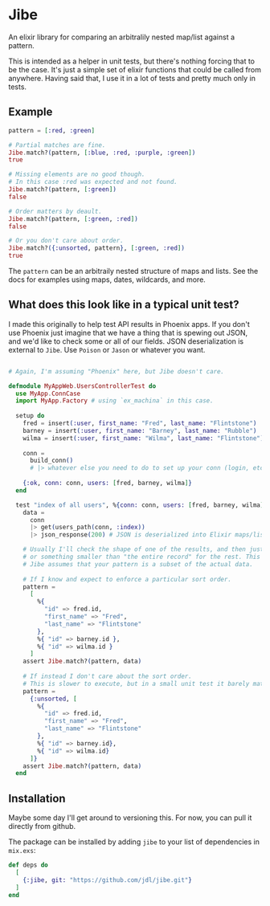 # Jibe

An elixir library for comparing an arbitralily nested map/list against a pattern.

This is intended as a helper in unit tests, but there's nothing forcing that to be
the case. It's just a simple set of elixir functions that could be called from anywhere. 
Having said that, I use it in a lot of tests and pretty much only in tests.

## Example

```elixir
pattern = [:red, :green]

# Partial matches are fine.
Jibe.match?(pattern, [:blue, :red, :purple, :green])
true

# Missing elements are no good though.
# In this case :red was expected and not found.
Jibe.match?(pattern, [:green])
false

# Order matters by deault.
Jibe.match?(pattern, [:green, :red])
false

# Or you don't care about order.
Jibe.match?({:unsorted, pattern}, [:green, :red])
true
```

The `pattern` can be an arbitraily nested structure of maps and lists.
See the docs for examples using maps, dates, wildcards, and more.

## What does this look like in a typical unit test?

I made this originally to help test API results in Phoenix apps. If you don't use Phoenix just imagine
that we have a thing that is spewing out JSON, and we'd like to check some or all of our fields. JSON 
deserialization is external to `Jibe`. Use `Poison` or `Jason` or whatever you want.

```elixir

# Again, I'm assuming "Phoenix" here, but Jibe doesn't care.

defmodule MyAppWeb.UsersControllerTest do
  use MyApp.ConnCase
  import MyApp.Factory # using `ex_machina` in this case. 
  
  setup do
    fred = insert(:user, first_name: "Fred", last_name: "Flintstone")
    barney = insert(:user, first_name: "Barney", last_name: "Rubble")
    wilma = insert(:user, first_name: "Wilma", last_name: "Flintstone")
    
    conn =
      build_conn()
      # |> whatever else you need to do to set up your conn (login, etc.)
    
    {:ok, conn: conn, users: [fred, barney, wilma]}
  end

  test "index of all users", %{conn: conn, users: [fred, barney, wilma]} do
    data =
      conn
      |> get(users_path(conn, :index))
      |> json_response(200) # JSON is deserialized into Elixir maps/lists here

    # Usually I'll check the shape of one of the results, and then just look for IDs
    # or something smaller than "the entire record" for the rest. This works because 
    # Jibe assumes that your pattern is a subset of the actual data.
    
    # If I know and expect to enforce a particular sort order.
    pattern =
      [
        %{
          "id" => fred.id,
          "first_name" => "Fred",
          "last_name" => "Flintstone"
        },
        %{ "id" => barney.id },
        %{ "id" => wilma.id }
      ]
    assert Jibe.match?(pattern, data)
    
    # If instead I don't care about the sort order.
    # This is slower to execute, but in a small unit test it barely matters.
    pattern =
      {:unsorted, [
        %{
          "id" => fred.id,
          "first_name" => "Fred",
          "last_name" => "Flintstone"
        },
        %{ "id" => barney.id},
        %{ "id" => wilma.id}
      ]}
    assert Jibe.match?(pattern, data)
  end
```

## Installation

Maybe some day I'll get around to versioning this. For now, you can pull it directly
from github.

The package can be installed by adding `jibe` to your list of dependencies in `mix.exs`:

```elixir
def deps do
  [
    {:jibe, git: "https://github.com/jdl/jibe.git"}
  ]
end
```


